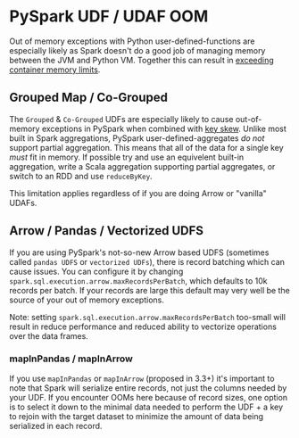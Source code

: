 # PySpark UDF / UDAF OOM

Out of memory exceptions with Python user-defined-functions are especially likely as Spark doesn't do a good job of managing memory between the JVM and Python VM. Together this can result in [exceeding container memory limits](../container-oom).


## Grouped Map / Co-Grouped

The `Grouped` & `Co-Grouped` UDFs are especially likely to cause out-of-memory exceptions in PySpark when combined with [key skew](key-skew).
Unlike most built in Spark aggregations, PySpark user-defined-aggregates *do not* support partial aggregation. This means that all of the data for a single key *must* fit in memory. If possible try and use an equivelent built-in aggregation, write a Scala aggregation supporting partial aggregates, or switch to an RDD and use `reduceByKey`.


This limitation applies regardless of if you are doing Arrow or "vanilla" UDAFs.



## Arrow / Pandas / Vectorized UDFS

If you are using PySpark's not-so-new Arrow based UDFS (sometimes called `pandas UDFS` or `vectorized UDFs`), there is record batching which can cause issues. You can configure it by changing `spark.sql.execution.arrow.maxRecordsPerBatch`, which defaults to 10k records per batch. If your records are large this default may very well be the source of your out of memory exceptions.


Note: setting `spark.sql.execution.arrow.maxRecordsPerBatch` too-small will result in reduce performance and reduced ability to vectorize operations over the data frames.


### mapInPandas / mapInArrow

If you use `mapInPandas` or `mapInArrow` (proposed in 3.3+) it's important to note that Spark will serialize entire records, not just the columns needed by your UDF. If you encounter OOMs here because of record sizes, one option is to select it down to the minimal data needed to perform the UDF + a key to rejoin with the target dataset to minimize the amount of data being serialized in each record.
